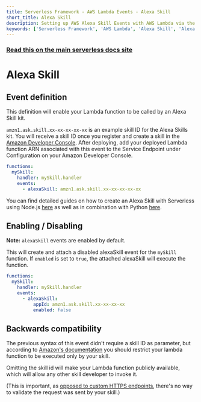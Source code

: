 ```yaml
---
title: Serverless Framework - AWS Lambda Events - Alexa Skill
short_title: Alexa Skill
description: Setting up AWS Alexa Skill Events with AWS Lambda via the Serverless Framework
keywords: ['Serverless Framework', 'AWS Lambda', 'Alexa Skill', 'Alexa events']
---
```


<!-- DOCS-SITE-LINK:START automatically generated  -->

### [Read this on the main serverless docs site](https://www.serverless.com/framework/docs/providers/aws/events/alexa-skill)

<!-- DOCS-SITE-LINK:END -->

# Alexa Skill

## Event definition

This definition will enable your Lambda function to be called by an Alexa Skill kit.

`amzn1.ask.skill.xx-xx-xx-xx-xx` is an example skill ID for the Alexa Skills kit. You will receive a skill ID once you register and create a skill in the [Amazon Developer Console](https://developer.amazon.com/).
After deploying, add your deployed Lambda function ARN associated with this event to the Service Endpoint under Configuration on your Amazon Developer Console.

```yml
functions:
  mySkill:
    handler: mySkill.handler
    events:
      - alexaSkill: amzn1.ask.skill.xx-xx-xx-xx-xx
```

You can find detailed guides on how to create an Alexa Skill with Serverless using Node.js [here](https://github.com/serverless/examples/tree/master/aws-node-alexa-skill) as well as in combination with Python [here](https://github.com/serverless/examples/tree/master/aws-python-alexa-skill).

## Enabling / Disabling

**Note:** `alexaSkill` events are enabled by default.

This will create and attach a disabled alexaSkill event for the `mySkill` function. If `enabled` is set to `true`, the attached alexaSkill will execute the function.

```yaml
functions:
  mySkill:
    handler: mySkill.handler
    events:
      - alexaSkill:
          appId: amzn1.ask.skill.xx-xx-xx-xx
          enabled: false
```

## Backwards compatibility

The previous syntax of this event didn't require a skill ID as parameter, but according to [Amazon's documentation](https://developer.amazon.com/docs/custom-skills/host-a-custom-skill-as-an-aws-lambda-function.html#configuring-the-alexa-skills-kit-trigger) you should restrict your lambda function to be executed only by your skill.

Omitting the skill id will make your Lambda function publicly available, which will allow any other skill developer to invoke it.

(This is important, as [opposed to custom HTTPS endpoints](https://developer.amazon.com/docs/custom-skills/handle-requests-sent-by-alexa.html#request-verify), there's no way to validate the request was sent by your skill.)
